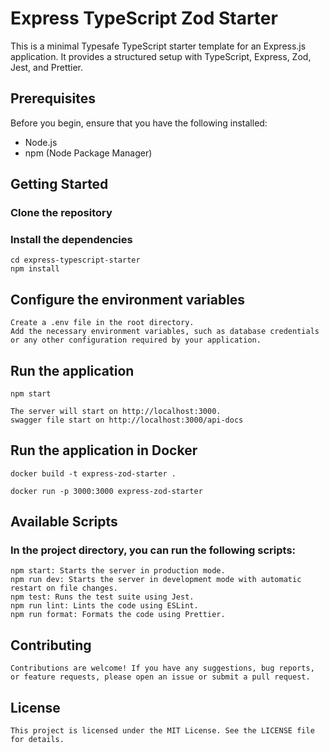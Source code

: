 # Express TypeScript Zod Starter

This is a minimal Typesafe TypeScript starter template for an Express.js application. It provides a structured setup with TypeScript, Express, Zod, Jest, and Prettier.

## Prerequisites

Before you begin, ensure that you have the following installed:

-   Node.js
-   npm (Node Package Manager)

## Getting Started

### Clone the repository

### Install the dependencies

    cd express-typescript-starter
    npm install

## Configure the environment variables

    Create a .env file in the root directory.
    Add the necessary environment variables, such as database credentials or any other configuration required by your application.

## Run the application

    npm start

    The server will start on http://localhost:3000.
    swagger file start on http://localhost:3000/api-docs

## Run the application in Docker

    docker build -t express-zod-starter .

    docker run -p 3000:3000 express-zod-starter

## Available Scripts

### In the project directory, you can run the following scripts:

    npm start: Starts the server in production mode.
    npm run dev: Starts the server in development mode with automatic restart on file changes.
    npm test: Runs the test suite using Jest.
    npm run lint: Lints the code using ESLint.
    npm run format: Formats the code using Prettier.

## Contributing

    Contributions are welcome! If you have any suggestions, bug reports, or feature requests, please open an issue or submit a pull request.

## License

    This project is licensed under the MIT License. See the LICENSE file for details.
